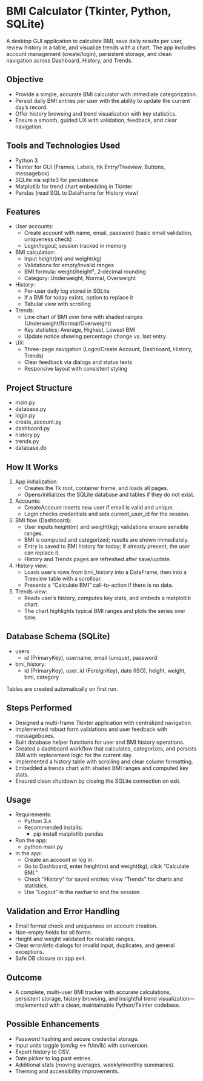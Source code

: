 # BMI Calculator (Tkinter, Python, SQLite)

A desktop GUI application to calculate BMI, save daily results per user, review history in a table, and visualize trends with a chart. The app includes account management (create/login), persistent storage, and clean navigation across Dashboard, History, and Trends.

## Objective

- Provide a simple, accurate BMI calculator with immediate categorization.
- Persist daily BMI entries per user with the ability to update the current day’s record.
- Offer history browsing and trend visualization with key statistics.
- Ensure a smooth, guided UX with validation, feedback, and clear navigation.


## Tools and Technologies Used

- Python 3
- Tkinter for GUI (Frames, Labels, ttk Entry/Treeview, Buttons, messagebox)
- SQLite via sqlite3 for persistence
- Matplotlib for trend chart embedding in Tkinter
- Pandas (read SQL to DataFrame for History view)


## Features

- User accounts:
    - Create account with name, email, password (basic email validation, uniqueness check)
    - Login/logout; session tracked in memory
- BMI calculation:
    - Input height(m) and weight(kg)
    - Validations for empty/invalid ranges
    - BMI formula: weight/height², 2‑decimal rounding
    - Category: Underweight, Normal, Overweight
- History:
    - Per‑user daily log stored in SQLite
    - If a BMI for today exists, option to replace it
    - Tabular view with scrolling
- Trends:
    - Line chart of BMI over time with shaded ranges (Underweight/Normal/Overweight)
    - Key statistics: Average, Highest, Lowest BMI
    - Update notice showing percentage change vs. last entry
- UX:
    - Three-page navigation (Login/Create Account, Dashboard, History, Trends)
    - Clear feedback via dialogs and status texts
    - Responsive layout with consistent styling


## Project Structure

- main.py 
- database.py 
- login.py 
- create_account.py 
- dashboard.py 
- history.py 
- trends.py 
- database.db 


## How It Works

1. App initialization:
    - Creates the Tk root, container frame, and loads all pages.
    - Opens/initializes the SQLite database and tables if they do not exist.
2. Accounts:
    - CreateAccount inserts new user if email is valid and unique.
    - Login checks credentials and sets current_user_id for the session.
3. BMI flow (Dashboard):
    - User inputs height(m) and weight(kg); validations ensure sensible ranges.
    - BMI is computed and categorized; results are shown immediately.
    - Entry is saved to BMI history for today; if already present, the user can replace it.
    - History and Trends pages are refreshed after save/update.
4. History view:
    - Loads user’s rows from bmi_history into a DataFrame, then into a Treeview table with a scrollbar.
    - Presents a “Calculate BMI” call-to-action if there is no data.
5. Trends view:
    - Reads user’s history, computes key stats, and embeds a matplotlib chart.
    - The chart highlights typical BMI ranges and plots the series over time.

## Database Schema (SQLite)

- users:
    - id (PrimaryKey), username, email (unique), password
- bmi_history:
    - id (PrimaryKey), user_id (ForeignKey), date (ISO), height, weight, bmi, category

Tables are created automatically on first run.

## Steps Performed 

- Designed a multi-frame Tkinter application with centralized navigation.
- Implemented robust form validations and user feedback with messageboxes.
- Built database helper functions for user and BMI history operations.
- Created a dashboard workflow that calculates, categorizes, and persists BMI with replacement logic for the current day.
- Implemented a history table with scrolling and clear column formatting.
- Embedded a trends chart with shaded BMI ranges and computed key stats.
- Ensured clean shutdown by closing the SQLite connection on exit.


## Usage

- Requirements:
    - Python 3.x
    - Recommended installs:
        - pip install matplotlib pandas
- Run the app:
    - python main.py
- In the app:
    - Create an account or log in.
    - Go to Dashboard, enter height(m) and weight(kg), click “Calculate BMI.”
    - Check “History” for saved entries; view “Trends” for charts and statistics.
    - Use “Logout” in the navbar to end the session.


## Validation and Error Handling

- Email format check and uniqueness on account creation.
- Non-empty fields for all forms.
- Height and weight validated for realistic ranges.
- Clear error/info dialogs for invalid input, duplicates, and general exceptions.
- Safe DB closure on app exit.


## Outcome

- A complete, multi-user BMI tracker with accurate calculations, persistent storage, history browsing, and insightful trend visualization—implemented with a clean, maintainable Python/Tkinter codebase.


## Possible Enhancements

- Password hashing and secure credential storage.
- Input units toggle (cm/kg ↔ ft/in/lb) with conversion.
- Export history to CSV.
- Date picker to log past entries.
- Additional stats (moving averages, weekly/monthly summaries).
- Theming and accessibility improvements.


